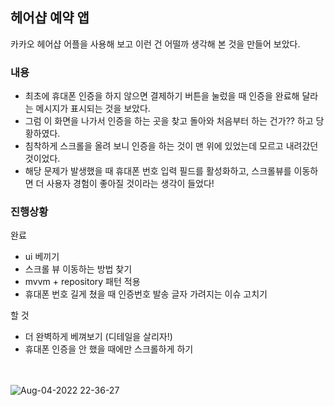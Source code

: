 ## 헤어샵 예약 앱
카카오 헤어샵 어플을 사용해 보고 이런 건 어떨까 생각해 본 것을 만들어 보았다.

### 내용
- 최초에 휴대폰 인증을 하지 않으면 결제하기 버튼을 눌렀을 때 인증을 완료해 달라는 메시지가 표시되는 것을 보았다.
- 그럼 이 화면을 나가서 인증을 하는 곳을 찾고 돌아와 처음부터 하는 건가?? 하고 당황하였다.
- 침착하게 스크롤을 올려 보니 인증을 하는 것이 맨 위에 있었는데 모르고 내려갔던 것이었다.
- 해당 문제가 발생했을 때 휴대폰 번호 입력 필드를 활성화하고, 스크롤뷰를 이동하면 더 사용자 경험이 좋아질 것이라는 생각이 들었다!

### 진행상황
완료
- ui 베끼기
- 스크롤 뷰 이동하는 방법 찾기
- mvvm + repository 패턴 적용
- 휴대폰 번호 길게 쳤을 때 인증번호 발송 글자 가려지는 이슈 고치기

할 것
- 더 완벽하게 베껴보기 (디테일을 살리자!)
- 휴대폰 인증을 안 했을 때에만 스크롤하게 하기

<br><br>
![Aug-04-2022 22-36-27](https://user-images.githubusercontent.com/60867063/182860754-2b7de703-bbd5-453e-bca4-dab50e460f47.gif)
